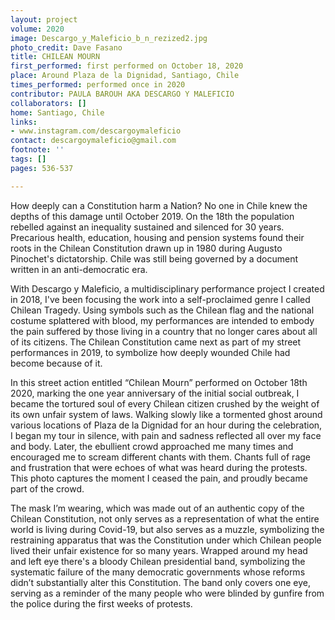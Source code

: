 ```yaml
---
layout: project
volume: 2020
image: Descargo_y_Maleficio_b_n_rezized2.jpg
photo_credit: Dave Fasano
title: CHILEAN MOURN
first_performed: first performed on October 18, 2020
place: Around Plaza de la Dignidad, Santiago, Chile
times_performed: performed once in 2020
contributor: PAULA BAROUH AKA DESCARGO Y MALEFICIO
collaborators: []
home: Santiago, Chile
links:
- www.instagram.com/descargoymaleficio
contact: descargoymaleficio@gmail.com
footnote: ''
tags: []
pages: 536-537

---
```


How deeply can a Constitution harm a Nation?
No one in Chile knew the depths of this damage until October 2019. On the 18th the population rebelled against an inequality sustained and silenced for 30 years. Precarious health, education, housing and pension systems found their roots in the Chilean Constitution drawn up in 1980 during Augusto Pinochet's dictatorship. Chile was still being governed by a document written in an anti-democratic era.
 
With Descargo y Maleficio, a multidisciplinary performance project I created in 2018, 
I've been focusing the work into a self-proclaimed genre I called Chilean Tragedy. Using symbols such as the Chilean flag and the national costume splattered with blood, my performances are intended to embody the pain suffered by those living in a country that no longer cares about all of its citizens. The Chilean Constitution came next as part of my street performances in 2019, to symbolize how deeply wounded Chile had become because of it.

In this street action entitled “Chilean Mourn” performed on October 18th 2020, marking the one year anniversary of the initial social outbreak, I became the tortured soul of every Chilean citizen crushed by the weight of its own unfair system of laws. 
Walking slowly like a tormented ghost around various locations of Plaza de la Dignidad for an hour during the celebration, I began my tour in silence, with pain and sadness reflected all over my face and body. Later, the ebullient crowd approached me many times and encouraged me to scream different chants with them. Chants full of rage and frustration that were echoes of what was heard during the protests. This photo captures the moment I ceased the pain, and proudly became part of the crowd.

The mask I’m wearing, which was made out of an authentic copy of the Chilean Constitution, not only serves as a representation of what the entire world is living during Covid-19, but also serves as a muzzle, symbolizing the restraining apparatus that was the Constitution under which Chilean people lived their unfair existence for so many years. 
Wrapped around my head and left eye there's a bloody Chilean presidential band, symbolizing the systematic failure of the many democratic governments whose reforms didn’t substantially alter this Constitution. The band only covers one eye, serving as a reminder of the many people who were blinded by gunfire from the police during the first weeks of protests.

